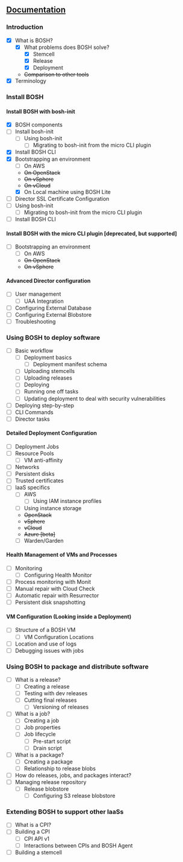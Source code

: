 
## [Documentation](https://bosh.io/docs)

### Introduction

 - [x] What is BOSH?
	 - [x] What problems does BOSH solve?
		 - [x] Stemcell
		 - [x] Release
		 - [x] Deployment
	 - ~~Comparison to other tools~~
 - [x] Terminology

### Install BOSH

#### Install BOSH with bosh-init

 - [x] BOSH components
 - [ ] Install bosh-init
     - [ ] Using bosh-init
         - [ ] Migrating to bosh-init from the micro CLI plugin
 - [x] Install BOSH CLI
 - [x] Bootstrapping an environment
	 - [ ] On AWS
	 - ~~On OpenStack~~
	 - ~~On vSphere~~
	 - ~~On vCloud~~
	 - [x] On Local machine using BOSH Lite

 - [ ] Director SSL Certificate Configuration
 - [ ] Using bosh-init
 	 - [ ] Migrating to bosh-init from the micro CLI plugin
 - [ ] Install BOSH CLI

#### Install BOSH with the micro CLI plugin [deprecated, but supported]

 - [ ] Bootstrapping an environment
 	 - [ ] On AWS
 	 - ~~On OpenStack~~
 	 - ~~On vSphere~~

#### Advanced Director configuration

 - [ ] User management
	 - [ ] UAA Integration
 - [ ] Configuring External Database
 - [ ] Configuring External Blobstore
 - [ ] Troubleshooting

### Using BOSH to deploy software

 - [ ] Basic workflow
	 - [ ] Deployment basics
		 - [ ] Deployment manifest schema
	 - [ ] Uploading stemcells
	 - [ ] Uploading releases
	 - [ ] Deploying
	 - [ ] Running one off tasks
	 - [ ] Updating deployment to deal with security vulnerabilities
 - [ ] Deploying step-by-step
 - [ ] CLI Commands
 - [ ] Director tasks

#### Detailed Deployment Configuration

 - [ ] Deployment Jobs
 - [ ] Resource Pools
	 - [ ] VM anti-affinity
 - [ ] Networks
 - [ ] Persistent disks
 - [ ] Trusted certificates
 - [ ] IaaS specifics
	 - [ ] AWS
		 - [ ] Using IAM instance profiles
	 - [ ] Using instance storage
	 - ~~OpenStack~~
	 - ~~vSphere~~
	 - ~~vCloud~~
	 - ~~Azure [beta]~~
	 - [ ] Warden/Garden

#### Health Management of VMs and Processes

 - [ ] Monitoring
	 - [ ] Configuring Health Monitor
 - [ ] Process monitoring with Monit
 - [ ] Manual repair with Cloud Check
 - [ ] Automatic repair with Resurrector
 - [ ] Persistent disk snapshotting

#### VM Configuration (Looking inside a Deployment)

 - [ ] Structure of a BOSH VM
	 - [ ] VM Configuration Locations
 - [ ] Location and use of logs
 - [ ] Debugging issues with jobs

### Using BOSH to package and distribute software

 - [ ] What is a release?
 	 - [ ] Creating a release
	 - [ ] Testing with dev releases
	 - [ ] Cutting final releases
		 - [ ] Versioning of releases
 - [ ] What is a job?
	 - [ ] Creating a job
	 - [ ] Job properties
	 - [ ] Job lifecycle
		 - [ ] Pre-start script
		 - [ ] Drain script
 - [ ] What is a package?
	 - [ ] Creating a package
	 - [ ] Relationship to release blobs
 - [ ] How do releases, jobs, and packages interact?
 - [ ] Managing release repository
	 - [ ] Release blobstore
		 - [ ] Configuring S3 release blobstore

### Extending BOSH to support other IaaSs

 - [ ] What is a CPI?
 - [ ] Building a CPI
	 - [ ] CPI API v1
	 - [ ] Interactions between CPIs and BOSH Agent
 - [ ] Building a stemcell
